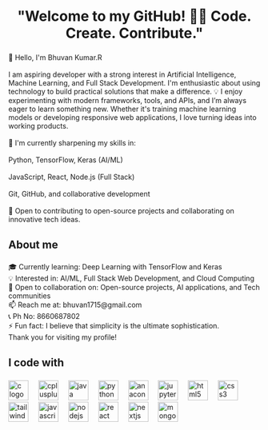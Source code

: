 <h1 align="center">"Welcome to my GitHub! 👨‍💻 Code. Create. Contribute."</h1>

###

<p align="left">👋 Hello, I'm Bhuvan Kumar.R<br><br>I am aspiring developer with a strong interest in Artificial Intelligence, Machine Learning, and Full Stack Development. I'm enthusiastic about using technology to build practical solutions that make a difference. 💡 I enjoy experimenting with modern frameworks, tools, and APIs, and I’m always eager to learn something new. Whether it's training machine learning models or developing responsive web applications, I love turning ideas into working products.<br><br>🚀 I'm currently sharpening my skills in:<br><br>Python, TensorFlow, Keras (AI/ML)<br><br>JavaScript, React, Node.js (Full Stack)<br><br>Git, GitHub, and collaborative development<br><br>🌱 Open to contributing to open-source projects and collaborating on innovative tech ideas.</p>

###

<h2 align="left">About me</h2>

###

<p align="left">🎓 Currently learning: Deep Learning with TensorFlow and Keras<br>💡 Interested in: AI/ML, Full Stack Web Development, and Cloud Computing<br>🤝 Open to collaboration on: Open-source projects, AI applications, and Tech communities<br>📫 Reach me at: bhuvan1715@gmail.com<br>📞 Ph No: 8660687802<br>⚡ Fun fact: I believe that simplicity is the ultimate sophistication.<br>Thank you for visiting my profile!</p>

###

<h2 align="left">I code with</h2>

###

<div align="left">
  <img src="https://cdn.jsdelivr.net/gh/devicons/devicon/icons/c/c-original.svg" height="40" alt="c logo"  />
  <img width="12" />
  <img src="https://cdn.jsdelivr.net/gh/devicons/devicon/icons/cplusplus/cplusplus-original.svg" height="40" alt="cplusplus logo"  />
  <img width="12" />
  <img src="https://cdn.jsdelivr.net/gh/devicons/devicon/icons/java/java-original.svg" height="40" alt="java logo"  />
  <img width="12" />
  <img src="https://cdn.jsdelivr.net/gh/devicons/devicon/icons/python/python-original.svg" height="40" alt="python logo"  />
  <img width="12" />
  <img src="https://cdn.jsdelivr.net/gh/devicons/devicon/icons/anaconda/anaconda-original.svg" height="40" alt="anaconda logo"  />
  <img width="12" />
  <img src="https://cdn.jsdelivr.net/gh/devicons/devicon/icons/jupyter/jupyter-original.svg" height="40" alt="jupyter logo"  />
  <img width="12" />
  <img src="https://cdn.jsdelivr.net/gh/devicons/devicon/icons/html5/html5-original.svg" height="40" alt="html5 logo"  />
  <img width="12" />
  <img src="https://cdn.jsdelivr.net/gh/devicons/devicon/icons/css3/css3-original.svg" height="40" alt="css3 logo"  />
  <img width="12" />
  <img src="https://cdn.jsdelivr.net/gh/devicons/devicon/icons/tailwindcss/tailwindcss-original-wordmark.svg" height="40" alt="tailwindcss logo"  />
  <img width="12" />
  <img src="https://cdn.jsdelivr.net/gh/devicons/devicon/icons/javascript/javascript-original.svg" height="40" alt="javascript logo"  />
  <img width="12" />
  <img src="https://cdn.jsdelivr.net/gh/devicons/devicon/icons/nodejs/nodejs-original.svg" height="40" alt="nodejs logo"  />
  <img width="12" />
  <img src="https://cdn.jsdelivr.net/gh/devicons/devicon/icons/react/react-original.svg" height="40" alt="react logo"  />
  <img width="12" />
  <img src="https://cdn.jsdelivr.net/gh/devicons/devicon/icons/nextjs/nextjs-original.svg" height="40" alt="nextjs logo"  />
  <img width="12" />
  <img src="https://cdn.jsdelivr.net/gh/devicons/devicon/icons/mongodb/mongodb-original.svg" height="40" alt="mongodb logo"  />
</div>

###

